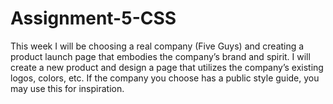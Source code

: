 # Assignment-5-CSS
This week I will be choosing a real company (Five Guys) and creating a product launch page that embodies the company’s brand and spirit. I will create a new product and design a page that utilizes the company’s existing logos, colors, etc. If the company you choose has a public style guide, you may use this for inspiration.
